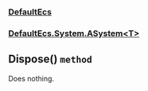 ### [DefaultEcs](./DefaultEcs 'DefaultEcs')
### [DefaultEcs.System.ASystem&lt;T&gt;](./DefaultEcs-System-ASystem-T- 'DefaultEcs.System.ASystem&lt;T&gt;')
## Dispose() `method`
Does nothing.
